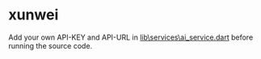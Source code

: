 # xunwei

Add your own API-KEY and API-URL in [lib\services\ai_service.dart]() before running the source code.
